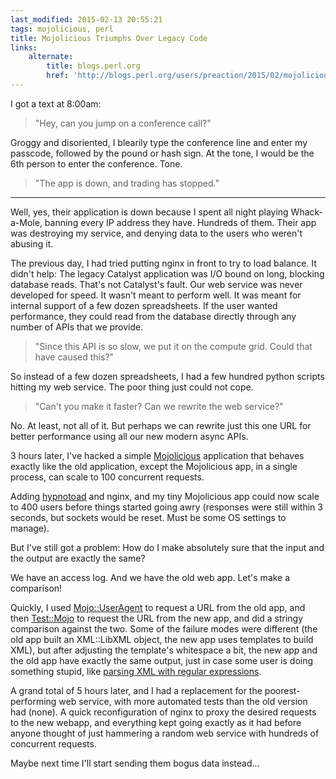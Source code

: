 ```yaml
---
last_modified: 2015-02-13 20:55:21
tags: mojolicious, perl
title: Mojolicious Triumphs Over Legacy Code
links:
    alternate:
        title: blogs.perl.org
        href: 'http://blogs.perl.org/users/preaction/2015/02/mojolicious-triumphs-over-legacy-code.html'
---
```

I got a text at 8:00am:

> "Hey, can you jump on a conference call?"

Groggy and disoriented, I blearily type the conference line and enter my
passcode, followed by the pound or hash sign. At the tone, I would be the 6th
person to enter the conference. Tone.

> "The app is down, and trading has stopped."

---

Well, yes, their application is down because I spent all night playing
Whack-a-Mole, banning every IP address they have. Hundreds of them. Their app
was destroying my service, and denying data to the users who weren't abusing
it.

The previous day, I had tried putting nginx in front to try to load balance. It
didn't help: The legacy Catalyst application was I/O bound on long, blocking
database reads. That's not Catalyst's fault. Our web service was never
developed for speed. It wasn't meant to perform well. It was meant for internal
support of a few dozen spreadsheets. If the user wanted performance, they could
read from the database directly through any number of APIs that we provide.

> "Since this API is so slow, we put it on the compute grid. Could that have
> caused this?"

So instead of a few dozen spreadsheets, I had a few hundred python scripts
hitting my web service. The poor thing just could not cope.

> "Can't you make it faster? Can we rewrite the web service?"

No. At least, not all of it. But perhaps we can rewrite just this one URL for
better performance using all our new modern async APIs.

3 hours later, I've hacked a simple [Mojolicious](http://mojolicio.us)
application that behaves exactly like the old application, except the
Mojolicious app, in a single process, can scale to 100 concurrent requests.

Adding [hypnotoad](http://mojolicio.us/perldoc/Mojo/Server/Hypnotoad) and
nginx, and my tiny Mojolicious app could now scale to 400 users before things
started going awry (responses were still within 3 seconds, but sockets would be
reset. Must be some OS settings to manage).

But I've still got a problem: How do I make absolutely sure that the input and
the output are exactly the same?

We have an access log. And we have the old web app. Let's make a comparison!

Quickly, I used [Mojo::UserAgent](http://mojolicio.us/perldoc/Mojo/UserAgent)
to request a URL from the old app, and then
[Test::Mojo](http://mojolicio.us/perldoc/Test/Mojo) to request the URL from the
new app, and did a stringy comparison against the two. Some of the failure
modes were different (the old app built an XML::LibXML object, the new app uses
templates to build XML), but after adjusting the template's whitespace a bit,
the new app and the old app have exactly the same output, just in case some
user is doing something stupid, like [parsing XML with regular
expressions](http://stackoverflow.com/a/1732454).

A grand total of 5 hours later, and I had a replacement for the
poorest-performing web service, with more automated tests than the old version
had (none). A quick reconfiguration of nginx to proxy the desired requests to
the new webapp, and everything kept going exactly as it had before anyone
thought of just hammering a random web service with hundreds of concurrent
requests.

Maybe next time I'll start sending them bogus data instead...
